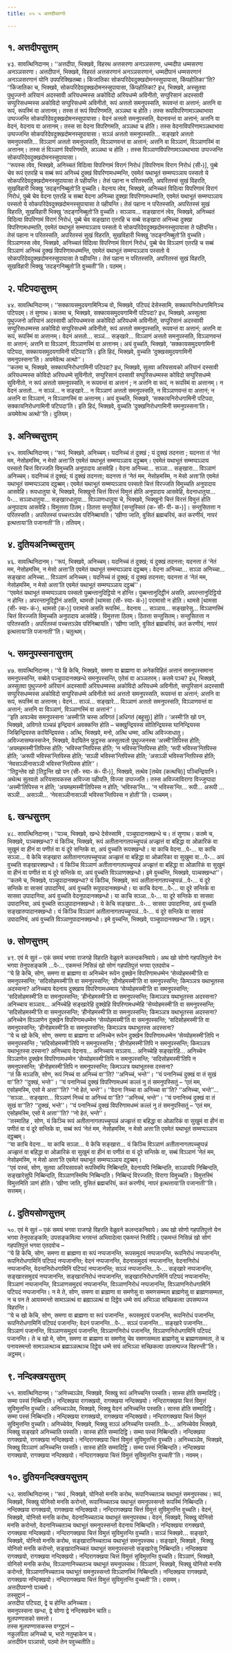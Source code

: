 ```yaml
---
title: ०५ ५ अत्तदीपवग्गो

---
```



## १. अत्तदीपसुत्तम्

४३. सावत्थिनिदानम्। ‘‘अत्तदीपा, भिक्खवे, विहरथ अत्तसरणा अनञ्ञसरणा, धम्मदीपा धम्मसरणा अनञ्ञसरणा। अत्तदीपानं, भिक्खवे, विहरतं अत्तसरणानं अनञ्ञसरणानं, धम्मदीपानं धम्मसरणानं अनञ्ञसरणानं योनि उपपरिक्खितब्बा। किंजातिका सोकपरिदेवदुक्खदोमनस्सुपायासा, किंपहोतिका’’ति?  
‘‘किंजातिका च, भिक्खवे, सोकपरिदेवदुक्खदोमनस्सुपायासा, किंपहोतिका? इध, भिक्खवे, अस्सुतवा पुथुज्जनो अरियानं अदस्सावी अरियधम्मस्स अकोविदो अरियधम्मे अविनीतो, सप्पुरिसानं अदस्सावी सप्पुरिसधम्मस्स अकोविदो सप्पुरिसधम्मे अविनीतो, रूपं अत्ततो समनुपस्सति, रूपवन्तं वा अत्तानं; अत्तनि वा रूपं, रूपस्मिं वा अत्तानम्। तस्स तं रूपं विपरिणमति, अञ्ञथा च होति। तस्स रूपविपरिणामञ्ञथाभावा उप्पज्जन्ति सोकपरिदेवदुक्खदोमनस्सुपायासा। वेदनं अत्ततो समनुपस्सति, वेदनावन्तं वा अत्तानं; अत्तनि वा वेदनं, वेदनाय वा अत्तानम्। तस्स सा वेदना विपरिणमति, अञ्ञथा च होति। तस्स वेदनाविपरिणामञ्ञथाभावा उप्पज्जन्ति सोकपरिदेवदुक्खदोमनस्सुपायासा। सञ्ञं अत्ततो समनुपस्सति… सङ्खारे अत्ततो समनुपस्सति… विञ्ञाणं अत्ततो समनुपस्सति, विञ्ञाणवन्तं वा अत्तानं; अत्तनि वा विञ्ञाणं, विञ्ञाणस्मिं वा अत्तानम्। तस्स तं विञ्ञाणं विपरिणमति, अञ्ञथा च होति । तस्स विञ्ञाणविपरिणामञ्ञथाभावा उप्पज्जन्ति सोकपरिदेवदुक्खदोमनस्सुपायासा।  
‘‘रूपस्स त्वेव, भिक्खवे, अनिच्चतं विदित्वा विपरिणामं विरागं निरोधं [विपरिणाम विराग निरोधं (सी॰)], पुब्बे चेव रूपं एतरहि च सब्बं रूपं अनिच्चं दुक्खं विपरिणामधम्मन्ति, एवमेतं यथाभूतं सम्मप्पञ्ञाय पस्सतो ये सोकपरिदेवदुक्खदोमनस्सुपायासा ते पहीयन्ति। तेसं पहाना न परितस्सति, अपरितस्सं सुखं विहरति, सुखविहारी भिक्खु ‘तदङ्गनिब्बुतो’ति वुच्चति। वेदनाय त्वेव, भिक्खवे, अनिच्चतं विदित्वा विपरिणामं विरागं निरोधं, पुब्बे चेव वेदना एतरहि च सब्बा वेदना अनिच्चा दुक्खा विपरिणामधम्माति, एवमेतं यथाभूतं सम्मप्पञ्ञाय पस्सतो ये सोकपरिदेवदुक्खदोमनस्सुपायासा ते पहीयन्ति। तेसं पहाना न परितस्सति, अपरितस्सं सुखं विहरति, सुखविहारी भिक्खु ‘तदङ्गनिब्बुतो’ति वुच्चति। सञ्ञाय… सङ्खारानं त्वेव, भिक्खवे, अनिच्चतं विदित्वा विपरिणामं विरागं निरोधं, पुब्बे चेव सङ्खारा एतरहि च सब्बे सङ्खारा अनिच्चा दुक्खा विपरिणामधम्माति, एवमेतं यथाभूतं सम्मप्पञ्ञाय पस्सतो ये सोकपरिदेवदुक्खदोमनस्सुपायासा ते पहीयन्ति। तेसं पहाना न परितस्सति, अपरितस्सं सुखं विहरति, सुखविहारी भिक्खु ‘तदङ्गनिब्बुतो’ति वुच्चति। विञ्ञाणस्स त्वेव, भिक्खवे, अनिच्चतं विदित्वा विपरिणामं विरागं निरोधं, पुब्बे चेव विञ्ञाणं एतरहि च सब्बं विञ्ञाणं अनिच्चं दुक्खं विपरिणामधम्मन्ति, एवमेतं यथाभूतं सम्मप्पञ्ञाय पस्सतो ये सोकपरिदेवदुक्खदोमनस्सुपायासा ते पहीयन्ति। तेसं पहाना न परितस्सति, अपरितस्सं सुखं विहरति, सुखविहारी भिक्खु ‘तदङ्गनिब्बुतो’ति वुच्चती’’ति। पठमम्।  


## २. पटिपदासुत्तम्

४४. सावत्थिनिदानम्। ‘‘सक्कायसमुदयगामिनिञ्च वो, भिक्खवे, पटिपदं देसेस्सामि, सक्कायनिरोधगामिनिञ्च पटिपदम्। तं सुणाथ। कतमा च, भिक्खवे, सक्कायसमुदयगामिनी पटिपदा? इध, भिक्खवे, अस्सुतवा पुथुज्जनो अरियानं अदस्सावी अरियधम्मस्स अकोविदो अरियधम्मे अविनीतो, सप्पुरिसानं अदस्सावी सप्पुरिसधम्मस्स अकोविदो सप्पुरिसधम्मे अविनीतो, रूपं अत्ततो समनुपस्सति, रूपवन्तं वा अत्तानं; अत्तनि वा रूपं, रूपस्मिं वा अत्तानम्। वेदनं अत्ततो… सञ्ञं… सङ्खारे… विञ्ञाणं अत्ततो समनुपस्सति, विञ्ञाणवन्तं वा अत्तानं; अत्तनि वा विञ्ञाणं, विञ्ञाणस्मिं वा अत्तानम्। अयं वुच्चति, भिक्खवे, ‘सक्कायसमुदयगामिनी पटिपदा, सक्कायसमुदयगामिनी पटिपदा’ति। इति हिदं, भिक्खवे, वुच्चति ‘दुक्खसमुदयगामिनी समनुपस्सना’ति। अयमेवेत्थ अत्थो’’।  
‘‘कतमा च, भिक्खवे, सक्कायनिरोधगामिनी पटिपदा? इध, भिक्खवे, सुतवा अरियसावको अरियानं दस्सावी अरियधम्मस्स कोविदो अरियधम्मे सुविनीतो, सप्पुरिसानं दस्सावी सप्पुरिसधम्मस्स कोविदो सप्पुरिसधम्मे सुविनीतो, न रूपं अत्ततो समनुपस्सति, न रूपवन्तं वा अत्तानं ; न अत्तनि वा रूपं, न रूपस्मिं वा अत्तानम्। न वेदनं अत्ततो… न सञ्ञं… न सङ्खारे… न विञ्ञाणं अत्ततो समनुपस्सति, न विञ्ञाणवन्तं वा अत्तानं; न अत्तनि वा विञ्ञाणं, न विञ्ञाणस्मिं वा अत्तानम्। अयं वुच्चति, भिक्खवे, ‘सक्कायनिरोधगामिनी पटिपदा, सक्कायनिरोधगामिनी पटिपदा’ति। इति हिदं, भिक्खवे, वुच्चति ‘दुक्खनिरोधगामिनी समनुपस्सना’ति। अयमेवेत्थ अत्थो’’ति। दुतियम्।  


## ३. अनिच्चसुत्तम्

४५. सावत्थिनिदानम्। ‘‘रूपं, भिक्खवे, अनिच्चम्। यदनिच्चं तं दुक्खं ; यं दुक्खं तदनत्ता ; यदनत्ता तं ‘नेतं मम, नेसोहमस्मि, न मेसो अत्ता’ति एवमेतं यथाभूतं सम्मप्पञ्ञाय दट्ठब्बम्। एवमेतं यथाभूतं सम्मप्पञ्ञाय पस्सतो चित्तं विरज्जति विमुच्चति अनुपादाय आसवेहि। वेदना अनिच्चा… सञ्ञा… सङ्खारा… विञ्ञाणं अनिच्चम्। यदनिच्चं तं दुक्खं; यं दुक्खं तदनत्ता; यदनत्ता तं ‘नेतं मम, नेसोहमस्मि, न मेसो अत्ता’ति एवमेतं यथाभूतं सम्मप्पञ्ञाय दट्ठब्बम्। एवमेतं यथाभूतं सम्मप्पञ्ञाय पस्सतो चित्तं विरज्जति विमुच्चति अनुपादाय आसवेहि। रूपधातुया चे, भिक्खवे, भिक्खुनो चित्तं विरत्तं विमुत्तं होति अनुपादाय आसवेहि, वेदनाधातुया…पे॰… सञ्ञाधातुया… सङ्खारधातुया… विञ्ञाणधातुया चे, भिक्खवे, भिक्खुनो चित्तं विरत्तं विमुत्तं होति अनुपादाय आसवेहि। विमुत्तत्ता ठितम्। ठितत्ता सन्तुसितं [सन्तुस्सितं (क॰ सी॰ पी॰ क॰)]। सन्तुसितत्ता न परितस्सति। अपरितस्सं पच्चत्तञ्ञेव परिनिब्बायति। ‘खीणा जाति, वुसितं ब्रह्मचरियं, कतं करणीयं, नापरं इत्थत्ताया’ति पजानाती’’ति। ततियम्।  


## ४. दुतियअनिच्चसुत्तम्

४६. सावत्थिनिदानम्। ‘‘रूपं, भिक्खवे, अनिच्चम्। यदनिच्चं तं दुक्खं; यं दुक्खं तदनत्ता; यदनत्ता तं ‘नेतं मम, नेसोहमस्मि, न मेसो अत्ता’ति एवमेतं यथाभूतं सम्मप्पञ्ञाय दट्ठब्बम्। वेदना अनिच्चा… सञ्ञा अनिच्चा… सङ्खारा अनिच्चा… विञ्ञाणं अनिच्चम्। यदनिच्चं तं दुक्खं; यं दुक्खं तदनत्ता; यदनत्ता तं ‘नेतं मम, नेसोहमस्मि, न मेसो अत्ता’ति एवमेतं यथाभूतं सम्मप्पञ्ञाय दट्ठब्बं’’।  
‘‘एवमेतं यथाभूतं सम्मप्पञ्ञाय पस्सतो पुब्बन्तानुदिट्ठियो न होन्ति। पुब्बन्तानुदिट्ठीनं असति, अपरन्तानुदिट्ठियो न होन्ति। अपरन्तानुदिट्ठीनं असति, थामसो [थामसा (सी॰ स्या॰ कं॰)] परामासो न होति। थामसे [थामसा (सी॰ स्या॰ कं॰), थामसो (क॰)] परामासे असति रूपस्मिं… वेदनाय … सञ्ञाय… सङ्खारेसु… विञ्ञाणस्मिं चित्तं विरज्जति विमुच्चति अनुपादाय आसवेहि। विमुत्तत्ता ठितम्। ठितत्ता सन्तुसितम्। सन्तुसितत्ता न परितस्सति। अपरितस्सं पच्चत्तञ्ञेव परिनिब्बायति। ‘खीणा जाति, वुसितं ब्रह्मचरियं, कतं करणीयं, नापरं इत्थत्ताया’ति पजानाती’’ति। चतुत्थम्।  


## ५. समनुपस्सनासुत्तम्

४७. सावत्थिनिदानम्। ‘‘ये हि केचि, भिक्खवे, समणा वा ब्राह्मणा वा अनेकविहितं अत्तानं समनुपस्समाना समनुपस्सन्ति, सब्बेते पञ्चुपादानक्खन्धे समनुपस्सन्ति, एतेसं वा अञ्ञतरम्। कतमे पञ्च? इध, भिक्खवे, अस्सुतवा पुथुज्जनो अरियानं अदस्सावी अरियधम्मस्स अकोविदो अरियधम्मे अविनीतो, सप्पुरिसानं अदस्सावी सप्पुरिसधम्मस्स अकोविदो सप्पुरिसधम्मे अविनीतो रूपं अत्ततो समनुपस्सति, रूपवन्तं वा अत्तानं; अत्तनि वा रूपं, रूपस्मिं वा अत्तानम्। वेदनं… सञ्ञं… सङ्खारे… विञ्ञाणं अत्ततो समनुपस्सति, विञ्ञाणवन्तं वा अत्तानं; अत्तनि वा विञ्ञाणं, विञ्ञाणस्मिं वा अत्तानं’’।  
‘‘इति अयञ्चेव समनुपस्सना ‘अस्मी’ति चस्स अविगतं [अधिगतं (बहूसु)] होति। ‘अस्मी’ति खो पन, भिक्खवे, अविगते पञ्चन्नं इन्द्रियानं अवक्कन्ति होति – चक्खुन्द्रियस्स सोतिन्द्रियस्स घानिन्द्रियस्स जिव्हिन्द्रियस्स कायिन्द्रियस्स। अत्थि, भिक्खवे, मनो, अत्थि धम्मा, अत्थि अविज्जाधातु। अविज्जासम्फस्सजेन, भिक्खवे, वेदयितेन फुट्ठस्स अस्सुतवतो पुथुज्जनस्स ‘अस्मी’तिपिस्स होति; ‘अयमहमस्मी’तिपिस्स होति; ‘भविस्स’न्तिपिस्स होति; ‘न भविस्स’न्तिपिस्स होति; ‘रूपी भविस्स’न्तिपिस्स होति; ‘अरूपी भविस्स’न्तिपिस्स होति; ‘सञ्ञी भविस्स’न्तिपिस्स होति; ‘असञ्ञी भविस्स’न्तिपिस्स होति; ‘नेवसञ्ञीनासञ्ञी भविस्स’न्तिपिस्स होति’’।  
‘‘तिट्ठन्तेव खो [तिट्ठन्ति खो पन (सी॰ स्या॰ कं॰ पी॰)], भिक्खवे, तत्थेव [तथेव (कत्थचि)] पञ्चिन्द्रियानि। अथेत्थ सुतवतो अरियसावकस्स अविज्जा पहीयति, विज्जा उप्पज्जति। तस्स अविज्जाविरागा विज्जुप्पादा ‘अस्मी’तिपिस्स न होति; ‘अयमहमस्मी’तिपिस्स न होति; ‘भविस्स’न्ति… ‘न भविस्स’न्ति… रूपी… अरूपी … सञ्ञी… असञ्ञी… ‘नेवसञ्ञीनासञ्ञी भविस्स’न्तिपिस्स न होती’’ति। पञ्चमम्।  


## ६. खन्धसुत्तम्

४८. सावत्थिनिदानम्। ‘‘पञ्च, भिक्खवे, खन्धे देसेस्सामि , पञ्चुपादानक्खन्धे च। तं सुणाथ। कतमे च, भिक्खवे, पञ्चक्खन्धा? यं किञ्चि, भिक्खवे, रूपं अतीतानागतपच्चुप्पन्नं अज्झत्तं वा बहिद्धा वा ओळारिकं वा सुखुमं वा हीनं वा पणीतं वा यं दूरे सन्तिके वा, अयं वुच्चति रूपक्खन्धो। या काचि वेदना…पे॰… या काचि सञ्ञा… ये केचि सङ्खारा अतीतानागतपच्चुप्पन्ना अज्झत्तं वा बहिद्धा वा ओळारिका वा सुखुमा वा…पे॰… अयं वुच्चति सङ्खारक्खन्धो। यं किञ्चि विञ्ञाणं अतीतानागतपच्चुप्पन्नं अज्झत्तं वा बहिद्धा वा ओळारिकं वा सुखुमं वा हीनं वा पणीतं वा यं दूरे सन्तिके वा, अयं वुच्चति विञ्ञाणक्खन्धो। इमे वुच्चन्ति, भिक्खवे, पञ्चक्खन्धा’’।  
‘‘कतमे च, भिक्खवे, पञ्चुपादानक्खन्धा? यं किञ्चि, भिक्खवे, रूपं अतीतानागतपच्चुप्पन्नं…पे॰… यं दूरे सन्तिके वा सासवं उपादानियं, अयं वुच्चति रूपुपादानक्खन्धो। या काचि वेदना…पे॰… या दूरे सन्तिके वा सासवा उपादानिया, अयं वुच्चति वेदनुपादानक्खन्धो। या काचि सञ्ञा…पे॰… या दूरे सन्तिके वा सासवा उपादानिया, अयं वुच्चति सञ्ञुपादानक्खन्धो। ये केचि सङ्खारा…पे॰… सासवा उपादानिया, अयं वुच्चति सङ्खारुपादानक्खन्धो। यं किञ्चि विञ्ञाणं अतीतानागतपच्चुप्पन्नं…पे॰… यं दूरे सन्तिके वा सासवं उपादानियं, अयं वुच्चति विञ्ञाणुपादानक्खन्धो। इमे वुच्चन्ति, भिक्खवे, पञ्चुपादानक्खन्धा’’ति। छट्ठम्।  


## ७. सोणसुत्तम्

४९. एवं मे सुतं – एकं समयं भगवा राजगहे विहरति वेळुवने कलन्दकनिवापे। अथ खो सोणो गहपतिपुत्तो येन भगवा तेनुपसङ्कमि …पे॰… एकमन्तं निसिन्नं खो सोणं गहपतिपुत्तं भगवा एतदवोच –  
‘‘ये हि केचि, सोण, समणा वा ब्राह्मणा वा अनिच्चेन रूपेन दुक्खेन विपरिणामधम्मेन ‘सेय्योहमस्मी’ति वा समनुपस्सन्ति; ‘सदिसोहमस्मी’ति वा समनुपस्सन्ति; ‘हीनोहमस्मी’ति वा समनुपस्सन्ति; किमञ्ञत्र यथाभूतस्स अदस्सना? अनिच्चाय वेदनाय दुक्खाय विपरिणामधम्माय ‘सेय्योहमस्मी’ति वा समनुपस्सन्ति; ‘सदिसोहमस्मी’ति वा समनुपस्सन्ति; ‘हीनोहमस्मी’ति वा समनुपस्सन्ति; किमञ्ञत्र यथाभूतस्स अदस्सना? अनिच्चाय सञ्ञाय… अनिच्चेहि सङ्खारेहि दुक्खेहि विपरिणामधम्मेहि ‘सेय्योहमस्मी’ति वा समनुपस्सन्ति; ‘सदिसोहमस्मी’ति वा समनुपस्सन्ति; ‘हीनोहमस्मी’ति वा समनुपस्सन्ति; किमञ्ञत्र यथाभूतस्स अदस्सना? अनिच्चेन विञ्ञाणेन दुक्खेन विपरिणामधम्मेन ‘सेय्योहमस्मी’ति वा समनुपस्सन्ति; ‘सदिसोहमस्मी’ति वा समनुपस्सन्ति; ‘हीनोहमस्मी’ति वा समनुपस्सन्ति; किमञ्ञत्र यथाभूतस्स अदस्सना?  
‘‘ये च खो केचि, सोण, समणा वा ब्राह्मणा वा अनिच्चेन रूपेन दुक्खेन विपरिणामधम्मेन ‘सेय्योहमस्मी’तिपि न समनुपस्सन्ति ; ‘सदिसोहमस्मी’तिपि न समनुपस्सन्ति ; ‘हीनोहमस्मी’तिपि न समनुपस्सन्ति; किमञ्ञत्र यथाभूतस्स दस्सना? अनिच्चाय वेदनाय… अनिच्चाय सञ्ञाय… अनिच्चेहि सङ्खारेहि… अनिच्चेन विञ्ञाणेन दुक्खेन विपरिणामधम्मेन ‘सेय्योहमस्मी’तिपि न समनुपस्सन्ति; ‘सदिसोहमस्मी’तिपि न समनुपस्सन्ति; ‘हीनोहमस्मी’तिपि न समनुपस्सन्ति; किमञ्ञत्र यथाभूतस्स दस्सना?  
‘‘तं किं मञ्ञसि, सोण, रूपं निच्चं वा अनिच्चं वा’’ति? ‘‘अनिच्चं, भन्ते’’। ‘‘यं पनानिच्चं दुक्खं वा तं सुखं वा’’ति? ‘‘दुक्खं, भन्ते’’। ‘‘यं पनानिच्चं दुक्खं विपरिणामधम्मं कल्लं नु तं समनुपस्सितुं – ‘एतं मम, एसोहमस्मि, एसो मे अत्ता’’’ति? ‘‘नो हेतं, भन्ते’’। ‘‘वेदना निच्चा वा अनिच्चा वा’’ति? ‘‘अनिच्चा, भन्ते’’… ‘‘सञ्ञा… सङ्खारा… विञ्ञाणं निच्चं वा अनिच्चं वा’’ति? ‘‘अनिच्चं, भन्ते’’। ‘‘यं पनानिच्चं दुक्खं वा तं सुखं वा’’ति? ‘‘दुक्खं, भन्ते’’। ‘‘यं पनानिच्चं दुक्खं विपरिणामधम्मं कल्लं नु तं समनुपस्सितुं – ‘एतं मम, एसोहमस्मि, एसो मे अत्ता’’’ति? ‘‘नो हेतं, भन्ते’’।  
‘‘तस्मातिह , सोण, यं किञ्चि रूपं अतीतानागतपच्चुप्पन्नं अज्झत्तं वा बहिद्धा वा ओळारिकं वा सुखुमं वा हीनं वा पणीतं वा यं दूरे सन्तिके वा, सब्बं रूपं ‘नेतं मम, नेसोहमस्मि, न मेसो अत्ता’ति एवमेतं यथाभूतं सम्मप्पञ्ञाय दट्ठब्बम्।  
‘‘या काचि वेदना… या काचि सञ्ञा… ये केचि सङ्खारा… यं किञ्चि विञ्ञाणं अतीतानागतपच्चुप्पन्नं अज्झत्तं वा बहिद्धा वा ओळारिकं वा सुखुमं वा हीनं वा पणीतं वा यं दूरे सन्तिके वा, सब्बं विञ्ञाणं ‘नेतं मम, नेसोहमस्मि, न मेसो अत्ता’ति एवमेतं यथाभूतं सम्मप्पञ्ञाय दट्ठब्बम्।  
‘‘एवं पस्सं, सोण, सुतवा अरियसावको रूपस्मिम्पि निब्बिन्दति, वेदनायपि निब्बिन्दति, सञ्ञायपि निब्बिन्दति, सङ्खारेसुपि निब्बिन्दति, विञ्ञाणस्मिम्पि निब्बिन्दति। निब्बिन्दं विरज्जति; विरागा विमुच्चति। विमुत्तस्मिं विमुत्तमिति ञाणं होति। ‘खीणा जाति, वुसितं ब्रह्मचरियं, कतं करणीयं, नापरं इत्थत्ताया’ति पजानाती’’ति। सत्तमम्।  


## ८. दुतियसोणसुत्तम्

५०. एवं मे सुतं – एकं समयं भगवा राजगहे विहरति वेळुवने कलन्दकनिवापे। अथ खो सोणो गहपतिपुत्तो येन भगवा तेनुपसङ्कमि; उपसङ्कमित्वा भगवन्तं अभिवादेत्वा एकमन्तं निसीदि। एकमन्तं निसिन्नं खो सोणं गहपतिपुत्तं भगवा एतदवोच –  
‘‘ये हि केचि, सोण, समणा वा ब्राह्मणा वा रूपं नप्पजानन्ति, रूपसमुदयं नप्पजानन्ति, रूपनिरोधं नप्पजानन्ति, रूपनिरोधगामिनिं पटिपदं नप्पजानन्ति; वेदनं नप्पजानन्ति, वेदनासमुदयं नप्पजानन्ति, वेदनानिरोधं नप्पजानन्ति, वेदनानिरोधगामिनिं पटिपदं नप्पजानन्ति; सञ्ञं नप्पजानन्ति…पे॰… सङ्खारे नप्पजानन्ति, सङ्खारसमुदयं नप्पजानन्ति, सङ्खारनिरोधं नप्पजानन्ति, सङ्खारनिरोधगामिनिं पटिपदं नप्पजानन्ति; विञ्ञाणं नप्पजानन्ति, विञ्ञाणसमुदयं नप्पजानन्ति, विञ्ञाणनिरोधं नप्पजानन्ति, विञ्ञाणनिरोधगामिनिं पटिपदं नप्पजानन्ति। न मे ते, सोण, समणा वा ब्राह्मणा वा समणेसु वा समणसम्मता ब्राह्मणेसु वा ब्राह्मणसम्मता, न च पन ते आयस्मन्तो सामञ्ञत्थं वा ब्रह्मञ्ञत्थं वा दिट्ठेव धम्मे सयं अभिञ्ञा सच्छिकत्वा उपसम्पज्ज विहरन्ति।  
‘‘ये च खो केचि, सोण, समणा वा ब्राह्मणा वा रूपं पजानन्ति , रूपसमुदयं पजानन्ति, रूपनिरोधं पजानन्ति, रूपनिरोधगामिनिं पटिपदं पजानन्ति; वेदनं पजानन्ति…पे॰… सञ्ञं पजानन्ति… सङ्खारे पजानन्ति… विञ्ञाणं पजानन्ति, विञ्ञाणसमुदयं पजानन्ति, विञ्ञाणनिरोधं पजानन्ति, विञ्ञाणनिरोधगामिनिं पटिपदं पजानन्ति। ते च खो मे, सोण, समणा वा ब्राह्मणा वा समणेसु चेव समणसम्मता ब्राह्मणेसु च ब्राह्मणसम्मता, ते च पनायस्मन्तो सामञ्ञत्थञ्च ब्रह्मञ्ञत्थञ्च दिट्ठेव धम्मे सयं अभिञ्ञा सच्छिकत्वा उपसम्पज्ज विहरन्ती’’ति। अट्ठमम्।  


## ९. नन्दिक्खयसुत्तम्

५१. सावत्थिनिदानम्। ‘‘अनिच्चञ्ञेव, भिक्खवे, भिक्खु रूपं अनिच्चन्ति पस्सति। सास्स होति सम्मादिट्ठि। सम्मा पस्सं निब्बिन्दति। नन्दिक्खया रागक्खयो, रागक्खया नन्दिक्खयो। नन्दिरागक्खया चित्तं विमुत्तं सुविमुत्तन्ति वुच्चति। अनिच्चञ्ञेव, भिक्खवे, भिक्खु वेदनं अनिच्चन्ति पस्सति। सास्स होति सम्मादिट्ठि। सम्मा पस्सं निब्बिन्दति। नन्दिक्खया रागक्खयो, रागक्खया नन्दिक्खयो। नन्दिरागक्खया चित्तं विमुत्तं सुविमुत्तन्ति वुच्चति। अनिच्चेयेव, भिक्खवे, भिक्खु सञ्ञं अनिच्चन्ति पस्सति…पे॰… अनिच्चेयेव भिक्खवे, भिक्खु सङ्खारे अनिच्चाति पस्सति। सास्स होति सम्मादिट्ठि। सम्मा पस्सं निब्बिन्दति। नन्दिक्खया रागक्खयो, रागक्खया नन्दिक्खयो। नन्दिरागक्खया चित्तं विमुत्तं सुविमुत्तन्ति वुच्चति। अनिच्चञ्ञेव, भिक्खवे, भिक्खु विञ्ञाणं अनिच्चन्ति पस्सति। सास्स होति सम्मादिट्ठि। सम्मा पस्सं निब्बिन्दति। नन्दिक्खया रागक्खयो, रागक्खया नन्दिक्खयो। नन्दिरागक्खया चित्तं विमुत्तं सुविमुत्तन्ति वुच्चती’’ति। नवमम्।  


## १०. दुतियनन्दिक्खयसुत्तम्

५२. सावत्थिनिदानम्। ‘‘रूपं , भिक्खवे, योनिसो मनसि करोथ, रूपानिच्चतञ्च यथाभूतं समनुपस्सथ। रूपं, भिक्खवे, भिक्खु योनिसो मनसि करोन्तो, रूपानिच्चतञ्च यथाभूतं समनुपस्सन्तो रूपस्मिं निब्बिन्दति। नन्दिक्खया रागक्खयो, रागक्खया नन्दिक्खयो। नन्दिरागक्खया चित्तं विमुत्तं सुविमुत्तन्ति वुच्चति। वेदनं, भिक्खवे, योनिसो मनसि करोथ, वेदनानिच्चतञ्च यथाभूतं समनुपस्सथ। वेदनं, भिक्खवे, भिक्खु योनिसो मनसि करोन्तो, वेदनानिच्चतञ्च यथाभूतं समनुपस्सन्तो वेदनाय निब्बिन्दति। नन्दिक्खया रागक्खयो, रागक्खया नन्दिक्खयो। नन्दिरागक्खया चित्तं विमुत्तं सुविमुत्तन्ति वुच्चति। सञ्ञं भिक्खवे… सङ्खारे, भिक्खवे, योनिसो मनसि करोथ, सङ्खारानिच्चतञ्च यथाभूतं समनुपस्सथ। सङ्खारे, भिक्खवे , भिक्खु योनिसो मनसि करोन्तो, सङ्खारानिच्चतं यथाभूतं समनुपस्सन्तो सङ्खारेसु निब्बिन्दति। नन्दिक्खया रागक्खयो, रागक्खया नन्दिक्खयो। नन्दिरागक्खया चित्तं विमुत्तं सुविमुत्तन्ति वुच्चति। विञ्ञाणं, भिक्खवे, योनिसो मनसि करोथ, विञ्ञाणानिच्चतञ्च यथाभूतं समनुपस्सथ। विञ्ञाणं, भिक्खवे, भिक्खु योनिसो मनसि करोन्तो, विञ्ञाणानिच्चतञ्च यथाभूतं समनुपस्सन्तो विञ्ञाणस्मिं निब्बिन्दति। नन्दिक्खया रागक्खयो, रागक्खया नन्दिक्खयो। नन्दिरागक्खया चित्तं विमुत्तं सुविमुत्तन्ति वुच्चती’’ति। दसमम्।  
अत्तदीपवग्गो पञ्चमो।  
तस्सुद्दानं –  
अत्तदीपा पटिपदा, द्वे च होन्ति अनिच्चता।  
समनुपस्सना खन्धा, द्वे सोणा द्वे नन्दिक्खयेन चाति॥  
मूलपण्णासको समत्तो।  
तस्स मूलपण्णासकस्स वग्गुद्दानं –  
नकुलपिता अनिच्चो च, भारो नतुम्हाकेन च।  
अत्तदीपेन पञ्ञासो, पठमो तेन पवुच्चतीति॥  